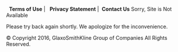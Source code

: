   **Terms of Use** |   **Privacy Statement** |  **Contact Us** Sorry, Site is Not Available

Please try back again shortly. We apologize for the inconvenience.

© Copyright 2016, GlaxoSmithKline Group of Companies All Rights Reserved.